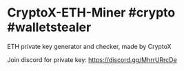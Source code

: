 # CryptoX-ETH-Miner #crypto #walletstealer

ETH private key generator and checker, made by CryptoX

Join discord for private key: https://discord.gg/MhrrURrcDe

